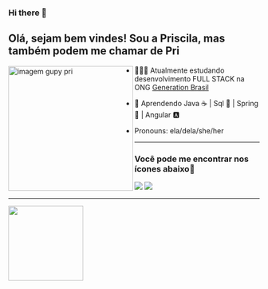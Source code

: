 ### Hi there 👋

<!--
**Priscila-aos/Priscila-aos** is a ✨ _special_ ✨ repository because its `README.md` (this file) appears on your GitHub profile.

Here are some ideas to get you started:

- 🔭 I’m currently working on ...
- 🌱 I’m currently learning ...
- 👯 I’m looking to collaborate on ...
- 🤔 I’m looking for help with ...
- 💬 Ask me about ...
- 📫 How to reach me: ...
- 😄 Pronouns: ...
- ⚡ Fun fact: ...
-->
## Olá, sejam bem vindes! Sou a Priscila, mas também podem me chamar de Pri

<img src="https://i.imgur.com/Cudr1ST.jpg" align="left" alt="imagem gupy pri" width="250"/>

- 👩🏽‍💻  Atualmente estudando desenvolvimento FULL STACK na ONG [Generation Brasil](https://brazil.generation.org) 

- 🌱 Aprendendo Java ☕ | Sql 🐬 | Spring 🍃 | Angular  🅰️

- Pronouns: ela/dela/she/her

<hr>
<p>
  <h3> Você pode me encontrar nos ícones abaixo📍 </h3>
  
   
  <a href = "mailto:aospriscila@gmail.com"><img src="https://img.shields.io/badge/-Gmail-%23333?style=for-the-badge&logo=gmail&logoColor=white" target="_blank"></a>
  <a href="https://www.linkedin.com/in/aospriscila/" target="_blank"><img src="https://img.shields.io/badge/-LinkedIn-%230077B5?style=for-the-badge&logo=linkedin&logoColor=white" target="_blank"></a>

<hr>

<div>
  <a href="https://github.com/Priscila-aos/%22%3E" />
  <img height="150em" src="https://github-readme-stats.vercel.app/api?username=Priscila-aos&show_icons=true&theme=dracula&include_all_commits=true&count_private=true" align="center"/>
  
  <!--
      <img height="100em" src="https://github-readme-stats.vercel.app/api/top-langs/?username=Priscila-aos&layout=compact&langs_count=7&theme=dracula" align="center"/>
</div>
-->
 
